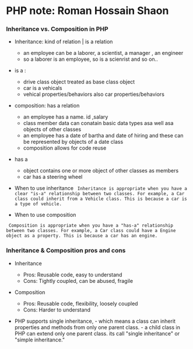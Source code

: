 # PHP note: Roman Hossain Shaon

### Inheritance vs. Composition in PHP

* Inheritance: kind of relation |  is a relation
    - an employee can be a laborer, a scientist, a manager , an engineer
    - so a laborer is an employee, so is a scienrist and so on..
* is a : 
    - drive class object treated as base class object
    - car is a vehicals
    - vehical properties/behaviors also car properties/behaviors


* composition: has a relation 
    - an employee has a name. id ,salary
    - class member data can conatain basic data types asa well asa objects of other classes
    - an employee has a date of bartha and date of hiring and these can be represented by objects of a date class
    - composition allows for code reuse
* has a 
    - object contains one or more object of other classes as members
    - car has a steering wheel



* When to use inheritance
` Inheritance is appropriate when you have a clear "is-a" relationship between two classes. For example, a Car class could inherit from a Vehicle class. This is because a car is a type of vehicle.`

* When to use composition

` Composition is appropriate when you have a "has-a" relationship between two classes. For example, a Car class could have a Engine object as a property. This is because a car has an engine.`


### Inheritance & Composition pros and cons

 * Inheritance
   - Pros: Reusable code, easy to understand
   - Cons: Tightly coupled, can be abused, fragile

  * Composition
    - Pros: Reusable code, flexibility, loosely coupled
    - Cons: Harder to understand

   * PHP supports single inheritance,
    - which means a class can inherit properties and methods from only one parent class. 
    - a child class in PHP can extend only one parent class. its call "single inheritance" or "simple inheritance."
    

